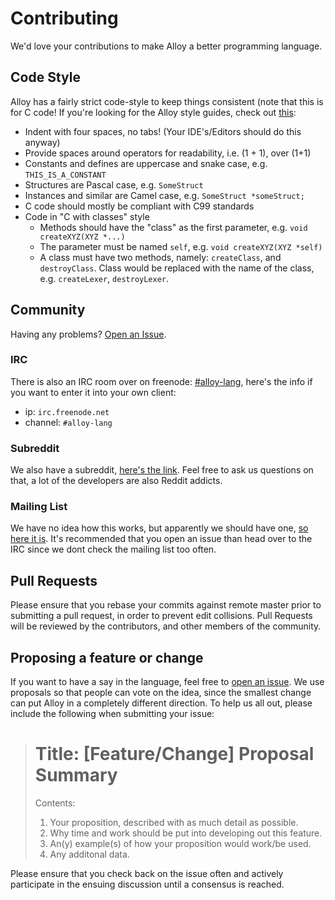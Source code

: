 # Contributing
We'd love your contributions to make Alloy a better programming language.

## Code Style
Alloy has a fairly strict code-style to keep things consistent (note that
this is for C code! If you're looking for the Alloy style guides, check out [this](/docs/STYLEGUIDE.md):

* Indent with four spaces, no tabs! (Your IDE's/Editors should do this anyway)
* Provide spaces around operators for readability, i.e. (1 + 1), over (1+1)
* Constants and defines are uppercase and snake case, e.g. `THIS_IS_A_CONSTANT`
* Structures are Pascal case, e.g. `SomeStruct`
* Instances and similar are Camel case, e.g. `SomeStruct *someStruct;`
* C code should mostly be compliant with C99 standards
* Code in "C with classes" style
  - Methods should have the "class" as the first parameter, e.g. `void createXYZ(XYZ *...)`
  - The parameter must be named `self`, e.g. `void createXYZ(XYZ *self)`
  - A class must have two methods, namely: `createClass`, and `destroyClass`. Class
    would be replaced with the name of the class, e.g. `createLexer`, `destroyLexer`.

## Community
Having any problems? [Open an Issue](https://github.com/felixangell/alloy/issues). 

### IRC
There is also an IRC room over on freenode: [#alloy-lang](http://webchat.freenode.net/?channels=%23alloy-lang), here's the info if you want to enter it into your own client:

* ip: `irc.freenode.net`
* channel: `#alloy-lang`

### Subreddit
We also have a subreddit, [here's the link](http://www.reddit.com/r/alloy_lang). Feel free to ask us questions on that,
a lot of the developers are also Reddit addicts.

### Mailing List
We have no idea how this works, but apparently we should have one, [so here it is](https://groups.google.com/forum/#!forum/alloy-lang).
It's recommended that you open an issue than head over to the IRC since we dont check the mailing list too often.

## Pull Requests
Please ensure that you rebase your commits against remote master prior to submitting a pull request, in order to prevent edit collisions. Pull Requests will be reviewed by the contributors, and other members of the community.

## Proposing a feature or change
If you want to have a say in the language, feel free to
[open an issue](https://github.com/felixangell/alloy/issues). We use proposals
so that people can vote on the idea, since the smallest change can put Alloy
in a completely different direction. To help us all out, please include
the following when submitting your issue:

> Title: [Feature/Change] Proposal Summary
> =====================================
>
> Contents:
>
> 1. Your proposition, described with as much detail as possible.
> 2. Why time and work should be put into developing out this feature.
> 3. An(y) example(s) of how your proposition would work/be used.
> 4. Any additonal data.

Please ensure that you check back on the issue often and actively participate
in the ensuing discussion until a consensus is reached.
